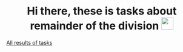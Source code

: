 <h1 align="center">Hi there, these is tasks about remainder of the division</a> 
<img src="https://github.com/blackcater/blackcater/raw/main/images/Hi.gif" height="32"/></h1>
<a href="https://github.com/Tv1zle/remainder-of-the-division/commit/07764964d5c506a1591d1051f08b1394569b84d3" target="_blank">All results of tasks </a>
